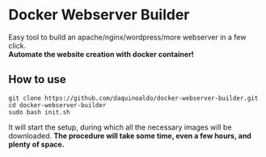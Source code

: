 # Docker Webserver Builder
Easy tool to build an apache/nginx/wordpress/more webserver in a few click.  
**Automate the website creation with docker container!**

## How to use
```
git clone https://github.com/daquinoaldo/docker-webserver-builder.git
cd docker-webserver-builder
sudo bash init.sh
```
It will start the setup, during which all the necessary images will be downloaded. **The procedure will take some time, even a few hours, and plenty of space.**
